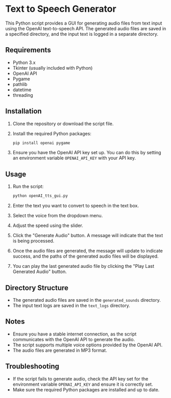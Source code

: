 # Text to Speech Generator

This Python script provides a GUI for generating audio files from text input using the OpenAI text-to-speech API. The generated audio files are saved in a specified directory, and the input text is logged in a separate directory.

## Requirements

- Python 3.x
- Tkinter (usually included with Python)
- OpenAI API
- Pygame
- pathlib
- datetime
- threading

## Installation

1. Clone the repository or download the script file.

2. Install the required Python packages:

    ```bash
    pip install openai pygame
    ```

3. Ensure you have the OpenAI API key set up. You can do this by setting an environment variable `OPENAI_API_KEY` with your API key.

## Usage

1. Run the script:

    ```bash
    python openAI_tts_gui.py
    ```

2. Enter the text you want to convert to speech in the text box.

3. Select the voice from the dropdown menu.

4. Adjust the speed using the slider.

5. Click the "Generate Audio" button. A message will indicate that the text is being processed.

6. Once the audio files are generated, the message will update to indicate success, and the paths of the generated audio files will be displayed.

7. You can play the last generated audio file by clicking the "Play Last Generated Audio" button.

## Directory Structure

- The generated audio files are saved in the `generated_sounds` directory.
- The input text logs are saved in the `text_logs` directory.

## Notes

- Ensure you have a stable internet connection, as the script communicates with the OpenAI API to generate the audio.
- The script supports multiple voice options provided by the OpenAI API.
- The audio files are generated in MP3 format.

## Troubleshooting

- If the script fails to generate audio, check the API key set for the environment variable `OPENAI_API_KEY` and ensure it is correctly set.
- Make sure the required Python packages are installed and up to date.



